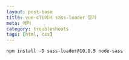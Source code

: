 ```yaml
---
layout: post-base
title: vue-cli에서 sass-loader 깔기
meta: 에러
category: troubleshoots
tags: [html, css]
---
```


```text
npm install -D sass-loader@10.0.5 node-sass
```
